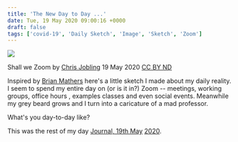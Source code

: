 ```yaml
---
title: 'The New Day to Day ...'
date: Tue, 19 May 2020 09:00:16 +0000
draft: false
tags: ['covid-19', 'Daily Sketch', 'Image', 'Sketch', 'Zoom']
---
```


![](https://blog.cpjobling.net/wp-content/uploads/2020/05/shall-we-zoom-1024x768.png)

Shall we Zoom by [Chris Jobling](https://blog.cpjobling.net) 19 May 2020 [CC BY ND](https://creativecommons.org/licenses/by-nd/2.0/)

Inspired by [Brian Mathers](https://register.gotowebinar.com/register/2555664552200391948) here's a little sketch I made about my daily reality. I seem to spend my entire day on (or is it in?) Zoom -- meetings, working groups, office hours , examples classes and even social events. Meanwhile my grey beard grows and I turn into a caricature of a mad professor.

What's you day-to-day like?

This was the rest of my day [Journal, 19th May](https://journal.cpjobling.net/#19th%20May%202020) [2020](https://journal.cpjobling.net/#19th%20May%202020).
